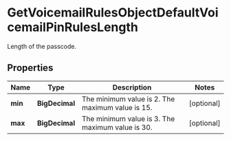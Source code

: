 

# GetVoicemailRulesObjectDefaultVoicemailPinRulesLength

Length of the passcode.

## Properties

| Name | Type | Description | Notes |
|------------ | ------------- | ------------- | -------------|
|**min** | **BigDecimal** | The minimum value is 2. The maximum value is 15. |  [optional] |
|**max** | **BigDecimal** | The minimum value is 3. The maximum value is 30. |  [optional] |



